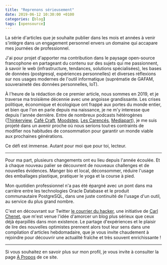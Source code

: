 ```yaml
---
title: "Reprenons sérieusement"
date: 2019-06-12 10:30:00 +0100
categories: [blog]
tags: [opensource]
---
```


La série d'articles que je souhaite publier dans les mois et années à venir
s'intègre dans un engagement personnel envers un domaine qui accapare mes journées
de professionnel.
<!--more-->

J'ai pour projet d'apporter ma contribution dans le paysage open-source francophone
en partageant du contenu sur des sujets qui me passionnent, à savoir le web
(infrastructure, tendances, solutions spécialisées), les bases de données
(postgresql, expériences personnelles) et diverses réflexions sur nos usages 
modernes de l'outil informatique (suprématie de GAFAM, souveraineté des données 
personnelles, IoT).

À l'heure de la rédaction de ce premier article, nous sommes en 2019, et je 
traverse ma troisième décennie avec une angoisse grandissante. Les crises politique, 
économique et écologique ont frappé aux portes du monde entier, et bien que l'on 
en parle depuis ma naissance, je ne m'y interesse que depuis l'année dernière. 
Entre de nombreux podcasts hétérogènes ([Thinkerview](https://www.thinkerview.com), 
[Café Craft](https://www.cafe-craft.fr), [Moodstep](https://www.moodstep.com), 
[Les Carencés](https://www.lescarences.fr), [Mediapart](https://www.mediapart.fr)), 
je me suis projeté dans un avenir proche où nous serions tout·es contraints de 
modifier nos habitudes de consommation pour garantir un monde viable aux prochaines 
générations.

Ce défi est immense. Autant pour moi que pour toi, lecteur.

---

Pour ma part, plusieurs changements ont eu lieu depuis l'année écoulée. Et à 
chaque nouveau palier se découvrent de nouveaux challenges et de nouvelles 
évidences. Manger bio et local, déconsommer, réduire l'usage des emballages 
plastique, pratiquer le yoga et la course à pied. 

Mon quotidien professionnel n'a pas été épargné avec un pont dans ma carrière 
entre les technologies Oracle Database et le produit communautaire PostgreSQL, 
dans une juste continuité de l'usage d'un outil, au service du plus grand nombre.

C'est en découvrant sur Twitter [le courrier du hacker](https://lecourrierduhacker.com), 
une initiative de [Carl Chenet](https://carlchenet.com), que m'est venue l'idée 
d'amorcer un blog plus sérieux que ceux déjà éparpillés dans mon existence. Le 
partage d'expériences et le plaisir de lire des nouvelles optimistes prennent 
alors tout leur sens dans une compilation d'articles hebdomadaire, que je vous
invite chaudement à rejoindre pour découvrir une actualité fraîche et très souvent 
enrichissante !

---

Si vous souhaitez en savoir plus sur mon profil, je vous invite à consulter la 
page [À Propos](/pages/a-propos/) de ce site.